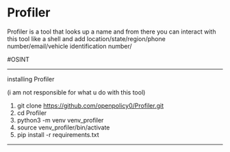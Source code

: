 # Profiler
Profiler is a tool that looks up a name and from there you can interact with this tool like a shell and add location/state/region/phone number/email/vehicle identification number/ 


#OSINT

----------------------------------------------------------------------------------------------------------------------

installing Profiler

(i am not responsible for what u do with this tool)


1. git clone https://github.com/openpolicy0/Profiler.git
2. cd Profiler 
3. python3 -m venv venv_profiler
4. source venv_profiler/bin/activate
5. pip install -r requirements.txt 

----------------------------------------------------------------------------------------------------------------------
